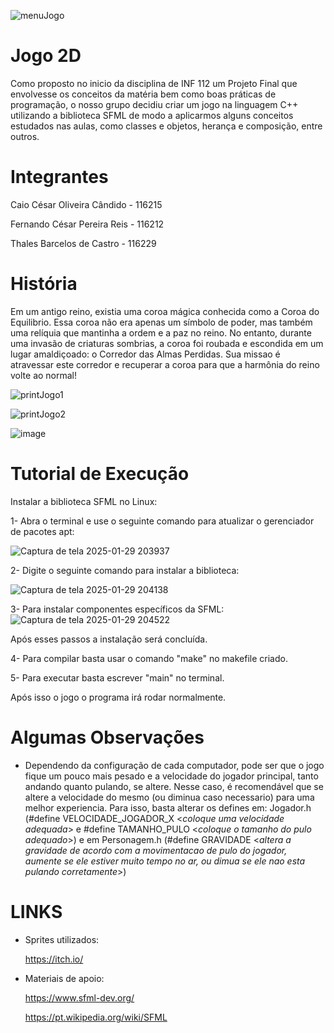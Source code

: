 

![menuJogo](https://github.com/user-attachments/assets/75a49074-cc73-47b3-b859-551521f1d9ac)


# Jogo 2D

Como proposto no inicio da disciplina de INF 112 um Projeto Final que envolvesse os conceitos da matéria bem como boas práticas de programação, o nosso grupo decidiu criar um jogo na linguagem C++ utilizando a biblioteca SFML de modo a aplicarmos alguns conceitos estudados nas aulas, como classes e objetos, herança e composição, entre outros.

# Integrantes
Caio César Oliveira Cândido - 116215

Fernando César Pereira Reis - 116212

Thales Barcelos de Castro - 116229

# História

Em um antigo reino, existia uma coroa mágica conhecida como a Coroa do Equilibrio. Essa coroa não era apenas um símbolo de poder, mas também uma relíquia que mantinha a ordem e a paz no reino. No entanto, durante uma invasão de criaturas sombrias, a coroa foi roubada e escondida em um lugar amaldiçoado: o Corredor das Almas Perdidas. Sua missao é atravessar este corredor e recuperar a coroa para que a harmônia do reino volte ao normal!

![printJogo1](https://github.com/user-attachments/assets/4406c5f0-c23a-44ab-a2ec-005b6f7be094)

![printJogo2](https://github.com/user-attachments/assets/f37ca1d7-ee55-4ed6-a314-9e12da194293)

![image](https://github.com/user-attachments/assets/3947ce74-bb08-4095-a889-484cbf15531a)

# Tutorial de Execução

Instalar a biblioteca SFML no Linux:

1- Abra o terminal e use o seguinte comando para atualizar o gerenciador de pacotes apt:

![Captura de tela 2025-01-29 203937](https://github.com/user-attachments/assets/74e9e938-7f86-4eea-92ff-1a4b4d014f37)

2- Digite o seguinte comando para instalar a biblioteca:

![Captura de tela 2025-01-29 204138](https://github.com/user-attachments/assets/de0b254a-b72b-43f9-a602-6e4bcd52b6e2)

3- Para instalar componentes específicos da SFML:
![Captura de tela 2025-01-29 204522](https://github.com/user-attachments/assets/06fbe0a1-61a8-4e1b-b90e-9fa33bf1fcd9)

Após esses passos a instalação será concluída.

4- Para compilar basta usar o comando "make" no makefile criado.

5- Para executar basta escrever "main" no terminal.

Após isso o jogo o programa irá rodar normalmente.










# Algumas Observações

- Dependendo da configuração de cada computador, pode ser que o jogo fique um pouco mais pesado e a velocidade do jogador principal, tanto andando quanto pulando, se altere. Nesse caso, é recomendável que se altere a velocidade do mesmo (ou diminua caso necessario) para uma melhor experiencia. Para isso, basta alterar os defines em: Jogador.h (#define VELOCIDADE_JOGADOR_X <*coloque uma velocidade adequada*> e #define TAMANHO_PULO <*coloque o tamanho do pulo adequado*>) e em Personagem.h (#define GRAVIDADE <*altera a gravidade de acordo com a movimentacao de pulo do jogador, aumente se ele estiver muito tempo no ar, ou dimua se ele nao esta pulando corretamente*>)

# LINKS
- Sprites utilizados:

    https://itch.io/
  
- Materiais de apoio:
  
    https://www.sfml-dev.org/
  
    https://pt.wikipedia.org/wiki/SFML    
  


